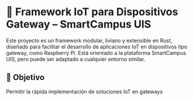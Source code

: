 # 📡 Framework IoT para Dispositivos Gateway – SmartCampus UIS

Este proyecto es un framework modular, liviano y extensible en Rust, diseñado para facilitar el desarrollo de aplicaciones IoT en dispositivos tipo gateway, como Raspberry Pi. Está orientado a la plataforma SmartCampus UIS, pero puede ser adaptado a cualquier entorno similar.


## 🎯 Objetivo

Permitir la rápida implementación de soluciones IoT en gateways
